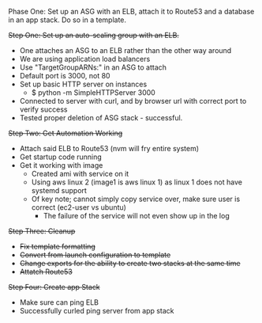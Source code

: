 Phase One: Set up an ASG with an ELB, attach it to Route53 and a database in an app stack. Do so in a template.

~~Step One: Set up an auto-scaling group with an ELB.~~
 - One attaches an ASG to an ELB rather than the other way around
 - We are using application load balancers
  - Use "TargetGroupARNs:" in an ASG to attach
  - Default port is 3000, not 80
  - Set up basic HTTP server on instances
    - $ python -m SimpleHTTPServer 3000
  - Connected to server with curl, and by browser url with correct port to verify success
  - Tested proper deletion of ASG stack - successful.

~~Step Two: Get Automation Working~~
 - Attach said ELB to Route53 (nvm will fry entire system)
 - Get startup code running
  - Get it working with image
     - Created ami with service on it
     - Using aws linux 2 (image1 is aws linux 1) as linux 1 does not have systemd support
     - Of key note; cannot simply copy service over, make sure user is correct (ec2-user vs ubuntu)
        - The failure of the service will not even show up in the log

~~Step Three: Cleanup~~
 - ~~Fix template formatting~~
 - ~~Convert from launch configuration to template~~
 - ~~Change exports for the ability to create two stacks at the same time~~
 - ~~Attatch Route53~~

~~Step Four: Create app Stack~~
 - Make sure can ping ELB
 - Successfully curled ping server from app stack
